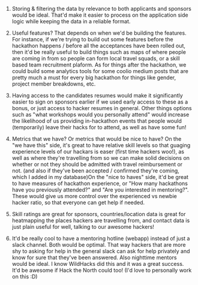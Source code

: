 1. Storing & filtering the data by relevance to both applicants and sponsors would be ideal. That'd make it easier to process on the application side logic while keeping the data in a reliable format.

2. Useful features? That depends on when we'd be building the features. For instance, if we're trying to build out some features before the hackathon happens / before all the acceptances have been rolled out, then it'd be really useful to build things such as maps of where people are coming in from so people can form local travel squads, or a skill based team recruitment plaform. As for things after the hackathon, we could build some analytics tools for some coolio medium posts that are pretty much a must for every big hackathon for things like gender, project member breakdowns, etc.

3. Having access to the candidates resumes would make it significantly easier to sign on sponsors earlier if we used early access to these as a bonus, or just access to hacker resumes in general. Other things options such as "what workshops would you personally attend" would increase the likelihood of us providing in-hackathon events that people would (temporarily) leave their hacks for to attend, as well as have some fun!

4. Metrics that we have? Or metrics that would be nice to have? On the "we have this" side, it's great to have relative skill levels so that guaging experience levels of our hackars is easer (first time hackers woo!), as well as where they're travelling from so we can make solid decisions on whether or not they should be admitted with travel reimbursement or not. (and also if they've been accepted / confirmed they're coming, which I added in my database)On the "nice to haves" side, it'd be great to have measures of hackathon experience, or "How many hackathons have you previously attended?" and "Are you interested in mentoring?". These would give us more control over the experienced vs newbie hacker ratio, so that everyone can get help if needed.

5. Skill ratings are great for sponsors, countries/location data is great for heatmapping the places hackers are travelling from, and contact data is just plain useful for well, talking to our awesome hackers!

6. It'd be really cool to have a mentoring hotline (webapp) instead of just a slack channel. Both would be optimal. That way hackers that are more shy to asking for help in the general slack can ask for help privately and know for sure that they've been answered. Also nighttime mentors would be ideal. I know WildHacks did this and it was a great success. It'd be awesome if Hack the North could too! (I'd love to personally work on this :D)
